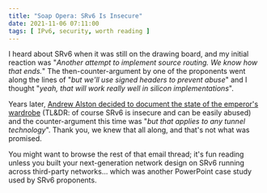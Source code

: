```yaml
---
title: "Soap Opera: SRv6 Is Insecure"
date: 2021-11-06 07:11:00
tags: [ IPv6, security, worth reading ]
---
```

I heard about SRv6 when it was still on the drawing board, and my initial reaction was "_Another attempt to implement source routing. We know how that ends._" The then-counter-argument by one of the proponents went along the lines of "_but we'll use signed headers to prevent abuse_" and I thought "_yeah, that will work really well in silicon implementations_".

Years later, [Andrew Alston decided to document the state of the emperor's wardrobe](https://mailarchive.ietf.org/arch/msg/v6ops/GbWiie-bjQ_Bp1JKB1PlDh_fPdc/) (TL&DR: of course SRv6 is insecure and can be easily abused) and the counter-argument this time was "_but that applies to any tunnel technology_". Thank you, we knew that all along, and that's not what was promised.

You might want to browse the rest of that email thread; it's fun reading unless you built your next-generation network design on SRv6 running across third-party networks... which was another PowerPoint case study used by SRv6 proponents.
